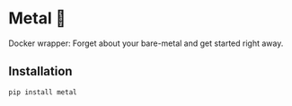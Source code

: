 # Metal 🤘

Docker wrapper: Forget about your bare-metal and get started right away.

## Installation
`pip install metal`
